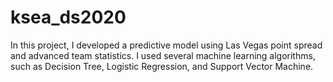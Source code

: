 # ksea_ds2020
In this project, I developed a predictive model using Las Vegas point spread and advanced team statistics. I used several machine learning algorithms, such as Decision Tree, Logistic Regression, and Support Vector Machine.
